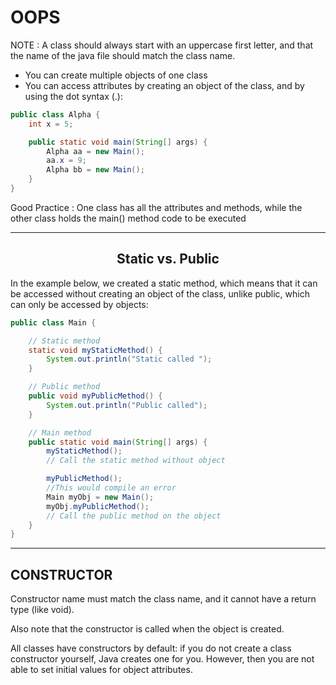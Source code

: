 # OOPS

NOTE : A class should always start with an uppercase first letter, and that the name of the java file should match the class name.

- You can create multiple objects of one class
- You can access attributes by creating an object of the class, and by using the dot syntax (.):

```JAVA
public class Alpha {
    int x = 5;

    public static void main(String[] args) {
        Alpha aa = new Main();  
        aa.x = 9;
        Alpha bb = new Main();  
    }
}
```

Good Practice : One class has all the attributes and methods, while the other class holds the main() method code to be executed

---

## <center>Static vs. Public

In the example below, we created a static method, which means that it can be accessed without creating an object of the class, unlike public, which can only be accessed by objects:

```java
public class Main {

    // Static method
    static void myStaticMethod() {
        System.out.println("Static called ");
    }

    // Public method
    public void myPublicMethod() {
        System.out.println("Public called");
    }

    // Main method
    public static void main(String[] args) {
        myStaticMethod(); 
        // Call the static method without object

        myPublicMethod(); 
        //This would compile an error
        Main myObj = new Main(); 
        myObj.myPublicMethod(); 
        // Call the public method on the object
    }
}
```
---

##  CONSTRUCTOR

Constructor name must match the class name, and it cannot have a return type (like void).

Also note that the constructor is called when the object is created.

All classes have constructors by default: if you do not create a class constructor yourself, Java creates one for you. However, then you are not able to set initial values for object attributes.